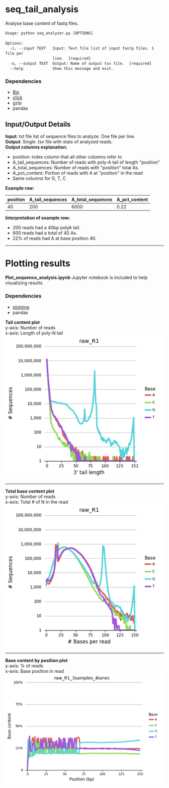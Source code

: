 # seq_tail_analysis
Analyse base content of fastq files.
```
Usage: python seq_analyzer.py [OPTIONS]

Options:
  -i, --input TEXT   Input: Text file list of input fastq files. 1 file per
                     line.  [required]
  -o, --output TEXT  Output: Name of output tsv file.  [required]
  --help             Show this message and exit.
  ```
### Dependencies
- [Bio](https://biopython.org/wiki/Download)
- [click](https://pypi.org/project/click/)
- gzip
- pandas  

## Input/Output Details
**Input**: txt file list of sequence files to analyze. One file per line.  
**Output**: Single .tsv file with stats of analyzed reads.  
**Output columns explanation:**
- position: index column that all other columns refer to
- A_tail_sequences: Number of reads with poly-A tail of length "position"
- A_total_sequences: Number of reads with "position" total As.
- A_pct_content: Portion of reads with A at "position" in the read  
- Same columns for G, T, C  

**Example row:**  

position | A_tail_sequences | A_total_sequences | A_pct_content
--- | --- | --- | ---
 40 | 200 | 6000 | 0.22

**Interpretation of example row:**  
- 200 reads had a 40bp polyA tail.
- 600 reads had a total of 40 As.
- 22% of reads had A at base position 40.

---

# Plotting results

**Plot_sequence_analysis.ipynb** Jupyter notebook is included to help visualizing results.

### Dependencies
- [plotnine](https://plotnine.readthedocs.io/en/stable/installation.html)
- pandas

**Tail content plot**  
y-axis: Number of reads  
x-axis: Length of poly-N tail  
![Example tail content plot](images/Example_tails.png)  
___
**Total base content plot**  
y-axis: Number of reads  
x-axis: Total # of N in the read  
![Example total base content plot](images/Example_total_base_content.png)
___
**Base content by position plot**  
y-axis: % of reads  
x-axis: Base position in read  
![Example base content by position plot](images/Example_content_by_position.png)

